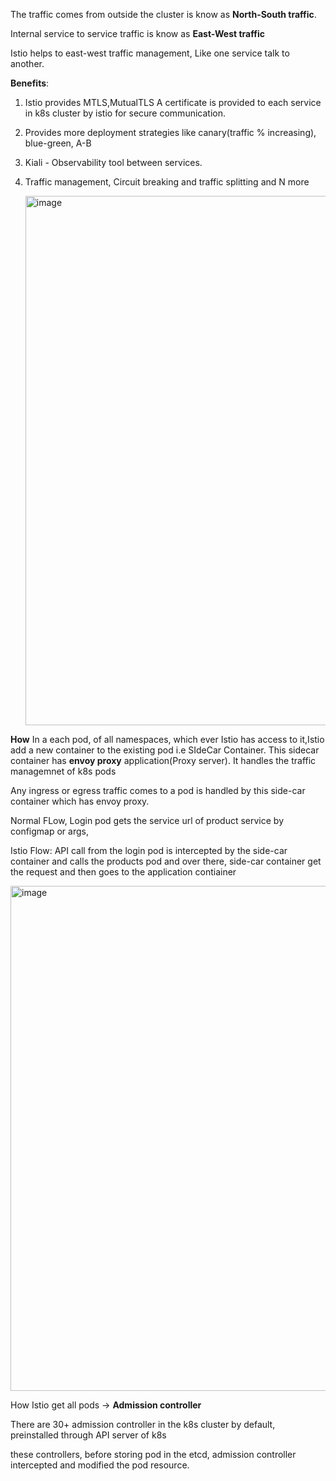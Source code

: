 The traffic comes from outside the cluster is know as **North-South traffic**.

Internal service to service traffic is know as **East-West traffic**

Istio helps to east-west traffic management, Like one service talk to another.

**Benefits**:
1. Istio provides MTLS,MutualTLS A certificate is provided to each service in k8s cluster by istio for secure communication.
2. Provides more deployment strategies like canary(traffic % increasing), blue-green, A-B
3. Kiali - Observability tool between services.
4. Traffic management, Circuit breaking  and traffic splitting and N more

   <img width="847" alt="image" src="https://github.com/user-attachments/assets/77e47be6-8d9b-4605-955e-6820ef660818">


**How**
In a each pod, of all namespaces, which ever Istio has access to it,Istio add a new container to the existing pod i.e SIdeCar Container.
This sidecar container has **envoy proxy** application(Proxy server). It handles the traffic managemnet of k8s pods

Any ingress or egress traffic comes to a pod is handled by this side-car container which has envoy proxy.

Normal FLow, 
Login pod gets the service url of product service by configmap or args, 

Istio Flow:
API call from the login pod is intercepted by the side-car container and calls the products pod and over there, side-car container get the request and then goes to the application contiainer


<img width="808" alt="image" src="https://github.com/user-attachments/assets/f562f789-567c-4efc-8cdb-639ca81ae3fd">


How Istio get all pods -> **Admission controller** 

There are 30+ admission controller in the k8s cluster by default, preinstalled through API server of k8s 

these controllers, before storing pod in the etcd, admission controller intercepted and modified the pod resource.

  
